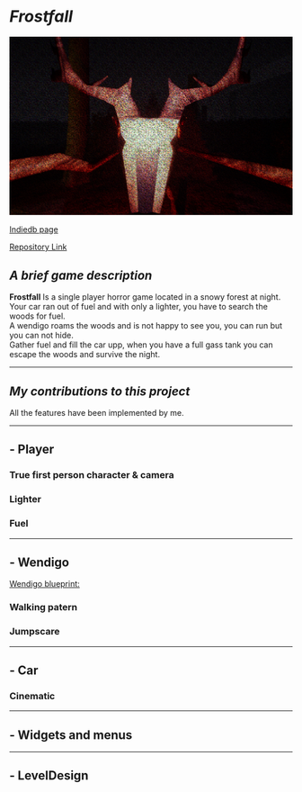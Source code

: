 # *Frostfall*

![Frostfall Jumpscare](/Frostfall/Images/Jumpscare.png)  

[Indiedb page](https://www.indiedb.com/games/frostfall)  

[Repository Link](https://github.com/Gankare/FrostfallHorrorGame)  

## *A brief game description*  

**Frostfall** Is a single player horror game located in a snowy forest at night. Your car ran out of fuel and with only a lighter, you have to search the woods for fuel.  
A wendigo roams the woods and is not happy to see you, you can run but you can not hide.  
Gather fuel and fill the car upp, when you have a full gass tank you can escape the woods and survive the night.  

---

## *My contributions to this project*

All the features have been implemented by me. 

---  

## - Player  
### True first person character & camera  
### Lighter  
### Fuel  
---  

## - Wendigo  
[Wendigo blueprint:](https://blueprintue.com/blueprint/rngndrt9/)  
### Walking patern  
### Jumpscare  
---  

## - Car  
### Cinematic    
---  
## - Widgets and menus  

---  
## - LevelDesign   

